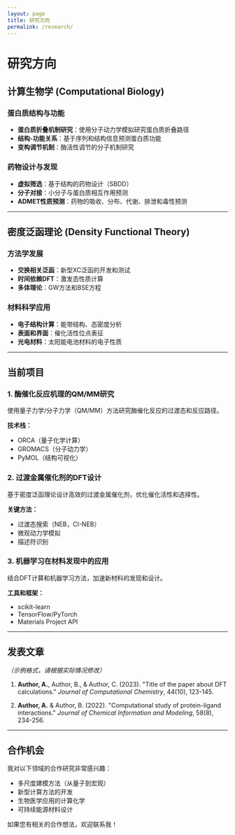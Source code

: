 ```yaml
---
layout: page
title: 研究方向
permalink: /research/
---
```


# 研究方向

## 计算生物学 (Computational Biology)

### 蛋白质结构与功能
- **蛋白质折叠机制研究**：使用分子动力学模拟研究蛋白质折叠路径
- **结构-功能关系**：基于序列和结构信息预测蛋白质功能
- **变构调节机制**：酶活性调节的分子机制研究

### 药物设计与发现
- **虚拟筛选**：基于结构的药物设计（SBDD）
- **分子对接**：小分子与蛋白质相互作用预测
- **ADMET性质预测**：药物的吸收、分布、代谢、排泄和毒性预测

---

## 密度泛函理论 (Density Functional Theory)

### 方法学发展
- **交换相关泛函**：新型XC泛函的开发和测试
- **时间依赖DFT**：激发态性质计算
- **多体理论**：GW方法和BSE方程

### 材料科学应用
- **电子结构计算**：能带结构、态密度分析
- **表面和界面**：催化活性位点表征
- **光电材料**：太阳能电池材料的电子性质

---

## 当前项目

### 1. 酶催化反应机理的QM/MM研究
使用量子力学/分子力学（QM/MM）方法研究酶催化反应的过渡态和反应路径。

**技术栈：**
- ORCA（量子化学计算）
- GROMACS（分子动力学）
- PyMOL（结构可视化）

### 2. 过渡金属催化剂的DFT设计
基于密度泛函理论设计高效的过渡金属催化剂，优化催化活性和选择性。

**关键方法：**
- 过渡态搜索（NEB，CI-NEB）
- 微观动力学模拟
- 描述符识别

### 3. 机器学习在材料发现中的应用
结合DFT计算和机器学习方法，加速新材料的发现和设计。

**工具和框架：**
- scikit-learn
- TensorFlow/PyTorch
- Materials Project API

---

## 发表文章

*（示例格式，请根据实际情况修改）*

1. **Author, A.**, Author, B., & Author, C. (2023). "Title of the paper about DFT calculations." *Journal of Computational Chemistry*, 44(10), 123-145.

2. **Author, A.** & Author, B. (2022). "Computational study of protein-ligand interactions." *Journal of Chemical Information and Modeling*, 58(8), 234-256.

---

## 合作机会

我对以下领域的合作研究非常感兴趣：

- 多尺度建模方法（从量子到宏观）
- 新型计算方法的开发
- 生物医学应用的计算化学
- 可持续能源材料设计

如果您有相关的合作想法，欢迎联系我！